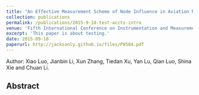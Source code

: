 ```yaml
---
title: "An Effective Measurement Scheme of Node Influence in Aviation Network"
collection: publications
permalink: /publications/2015-9-18-test-accts-intro
venue: 'Fifth International Conference on Instrumentation and Measurement, Computer, Communication and Control (IMCCC'15)'
excerpt: 'This paper is about testing.'
date: 2015-09-18
paperurl: http://jacksonly.github.io/files/P0504.pdf
---
```

Author: Xiao Luo, Jianbin Li, Xun Zhang, Tiedan Xu, Yan Lu, Qian Luo, Shina Xie and Chuan Li. <br/>
## Abstract
